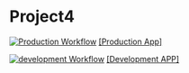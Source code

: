 # Project4

[![Production Workflow](https://github.com/shuubhampatel/Flask_Bank_Transaction_Management_Portal/actions/workflows/prod.yml/badge.svg)](https://github.com/shuubhampatel/Flask_Bank_Transaction_Management_Portal/actions/workflows/prod.yml)
[[Production App]](https://flask-docker-project1-prod.herokuapp.com)

[![development Workflow](https://github.com/shuubhampatel/Flask_Bank_Transaction_Management_Portal/actions/workflows/dev.yml/badge.svg)](https://github.com/shuubhampatel/Flask_Bank_Transaction_Management_Portal/actions/workflows/dev.yml)
[[Development APP]](https://flask-docker-project1-dev.herokuapp.com)

